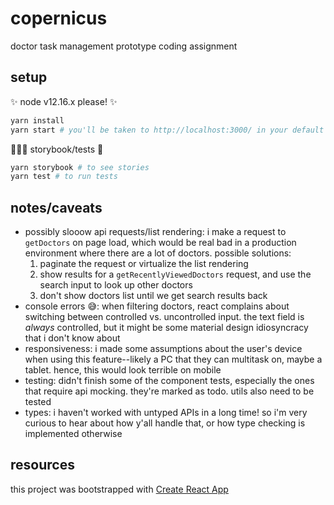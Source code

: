# copernicus

doctor task management prototype coding assignment

## setup

✨ node v12.16.x please! ✨

```bash
yarn install
yarn start # you'll be taken to http://localhost:3000/ in your default browser
```

👩🏻‍💻 storybook/tests 🐁

```bash
yarn storybook # to see stories
yarn test # to run tests
```

## notes/caveats

- possibly slooow api requests/list rendering: i make a request to `getDoctors` on page load, which would be real bad in a production environment where there are a lot of doctors. possible solutions:
  1. paginate the request or virtualize the list rendering
  2. show results for a `getRecentlyViewedDoctors` request, and use the search input to look up other doctors
  3. don't show doctors list until we get search results back
- console errors 😅: when filtering doctors, react complains about switching between controlled vs. uncontrolled input. the text field is _always_ controlled, but it might be some material design idiosyncracy that i don't know about
- responsiveness: i made some assumptions about the user's device when using this feature--likely a PC that they can multitask on, maybe a tablet. hence, this would look terrible on mobile
- testing: didn't finish some of the component tests, especially the ones that require api mocking. they're marked as todo. utils also need to be tested
- types: i haven't worked with untyped APIs in a long time! so i'm very curious to hear about how y'all handle that, or how type checking is implemented otherwise

## resources

this project was bootstrapped with [Create React App](https://github.com/facebook/create-react-app)
